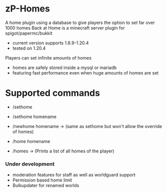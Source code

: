 # zP-Homes
A home plugin using a database to give players the option to set far over 1000 homes
Back at Home is a minecraft server plugin for spigot/papermc/bukkit
- current version supports 1.8.9-1.20.4
- tested on 1.20.4


Players can set infinite amounts of homes 
- homes are safely stored inside a mysql or mariadb
- featuring fast performance even when huge amounts of homes are set


<h1>Supported commands</h1>

- /sethome
- /sethome homename
- /newhome homename -> (same as sethome but won't allow the override of homes)



- /home homename
- /homes -> (Prints a list of all homes of the player)

<h3>Under development</h3>

- moderation features for staff as well as worldguard support
- Permission based home limit
- Bulkupdater for renamed worlds